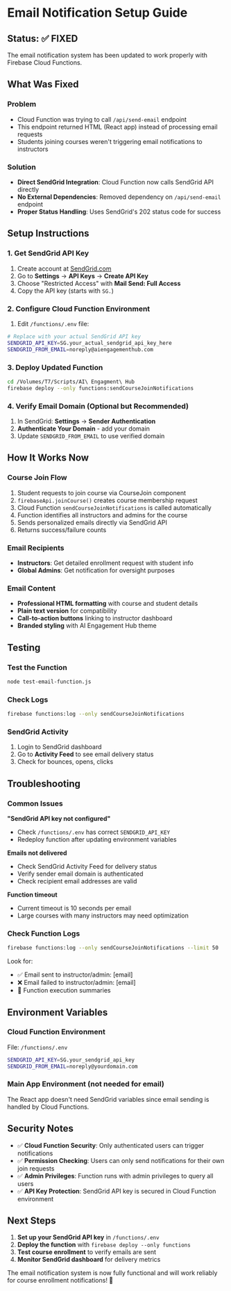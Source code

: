 # Email Notification Setup Guide

## Status: ✅ FIXED
The email notification system has been updated to work properly with Firebase Cloud Functions.

## What Was Fixed

### Problem
- Cloud Function was trying to call `/api/send-email` endpoint
- This endpoint returned HTML (React app) instead of processing email requests
- Students joining courses weren't triggering email notifications to instructors

### Solution
- **Direct SendGrid Integration**: Cloud Function now calls SendGrid API directly
- **No External Dependencies**: Removed dependency on `/api/send-email` endpoint
- **Proper Status Handling**: Uses SendGrid's 202 status code for success

## Setup Instructions

### 1. Get SendGrid API Key
1. Create account at [SendGrid.com](https://sendgrid.com)
2. Go to **Settings** → **API Keys** → **Create API Key**
3. Choose "Restricted Access" with **Mail Send: Full Access**
4. Copy the API key (starts with `SG.`)

### 2. Configure Cloud Function Environment
1. Edit `/functions/.env` file:
```bash
# Replace with your actual SendGrid API key
SENDGRID_API_KEY=SG.your_actual_sendgrid_api_key_here
SENDGRID_FROM_EMAIL=noreply@aiengagementhub.com
```

### 3. Deploy Updated Function
```bash
cd /Volumes/T7/Scripts/AI\ Engagment\ Hub
firebase deploy --only functions:sendCourseJoinNotifications
```

### 4. Verify Email Domain (Optional but Recommended)
1. In SendGrid: **Settings** → **Sender Authentication**
2. **Authenticate Your Domain** - add your domain
3. Update `SENDGRID_FROM_EMAIL` to use verified domain

## How It Works Now

### Course Join Flow
1. Student requests to join course via CourseJoin component
2. `firebaseApi.joinCourse()` creates course membership request
3. Cloud Function `sendCourseJoinNotifications` is called automatically
4. Function identifies all instructors and admins for the course
5. Sends personalized emails directly via SendGrid API
6. Returns success/failure counts

### Email Recipients
- **Instructors**: Get detailed enrollment request with student info
- **Global Admins**: Get notification for oversight purposes

### Email Content
- **Professional HTML formatting** with course and student details
- **Plain text version** for compatibility
- **Call-to-action buttons** linking to instructor dashboard
- **Branded styling** with AI Engagement Hub theme

## Testing

### Test the Function
```bash
node test-email-function.js
```

### Check Logs
```bash
firebase functions:log --only sendCourseJoinNotifications
```

### SendGrid Activity
1. Login to SendGrid dashboard
2. Go to **Activity Feed** to see email delivery status
3. Check for bounces, opens, clicks

## Troubleshooting

### Common Issues

**"SendGrid API key not configured"**
- Check `/functions/.env` has correct `SENDGRID_API_KEY`
- Redeploy function after updating environment variables

**Emails not delivered**
- Check SendGrid Activity Feed for delivery status
- Verify sender email domain is authenticated
- Check recipient email addresses are valid

**Function timeout**
- Current timeout is 10 seconds per email
- Large courses with many instructors may need optimization

### Check Function Logs
```bash
firebase functions:log --only sendCourseJoinNotifications --limit 50
```

Look for:
- ✅ Email sent to instructor/admin: [email]
- ❌ Email failed to instructor/admin: [email]
- 📧 Function execution summaries

## Environment Variables

### Cloud Function Environment
File: `/functions/.env`
```bash
SENDGRID_API_KEY=SG.your_sendgrid_api_key
SENDGRID_FROM_EMAIL=noreply@yourdomain.com
```

### Main App Environment (not needed for email)
The React app doesn't need SendGrid variables since email sending is handled by Cloud Functions.

## Security Notes

- ✅ **Cloud Function Security**: Only authenticated users can trigger notifications
- ✅ **Permission Checking**: Users can only send notifications for their own join requests
- ✅ **Admin Privileges**: Function runs with admin privileges to query all users
- ✅ **API Key Protection**: SendGrid API key is secured in Cloud Function environment

## Next Steps

1. **Set up your SendGrid API key** in `/functions/.env`
2. **Deploy the function** with `firebase deploy --only functions`
3. **Test course enrollment** to verify emails are sent
4. **Monitor SendGrid dashboard** for delivery metrics

The email notification system is now fully functional and will work reliably for course enrollment notifications! 🎉